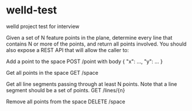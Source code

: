 # welld-test
welld project test for interview


Given a set of N feature points in the plane, determine every line that contains N or more of the points, and
return all points involved. You should also expose a REST API that will allow the caller to:

Add a point to the space
POST /point with body { "x": ..., "y": ... }

Get all points in the space
GET /space

Get all line segments passing through at least N points. Note that a line segment should be a set of
points.
GET /lines/{n}


Remove all points from the space
DELETE /space